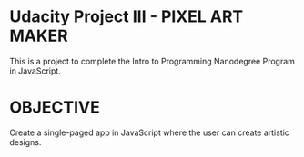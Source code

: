 # Udacity Project III - PIXEL ART MAKER 

This is a project to complete the Intro to Programming Nanodegree Program in JavaScript.

# OBJECTIVE 

Create a single-paged app in JavaScript where the user can create artistic designs.
